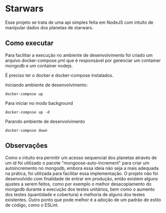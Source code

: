 # Starwars

Esse projeto se trata de uma api simples feita em NodeJS com intuito de manipular dados dos planetas de starwars.

## Como executar

Para facilitar a execução no ambiente de desenvolvimento foi criado um arquivo docker-compose.yml que é responsável por gerenciar um container mongodb e um container nodejs.

É preciso ter o docker e docker-compose instalados.

Iniciando ambiente de desenvolvimento:
```
docker-compose up
```
Para iniciar no modo background
```
docker-compose up -d
```
Parando ambiente de desenvolvimento
```
docker-compose down
```

## Observações
Como o intuito era permitir um acesso sequencial dos planetas através de um id foi utilizado o pacote "mongoose-auto-increment" para criar um autoincremento no mongodb, embora essa ideia não seja a mais adequada na prática, foi utilizada para facilitar essa implementação.
O projeto não foi desenvolvido com finalidade de entrar em produção, então existem alguns ajustes a serem feitos, como por exemplo o melhor desacoplamento do mongodb durante a execução dos testes unitários, bem como o aumento dos testes (quantidade e cobertura) e melhoria de alguns dos  testes existentes.
Outro ponto que pode melhor é a adoção de um padrão de estilo de código, como o ESLint.
